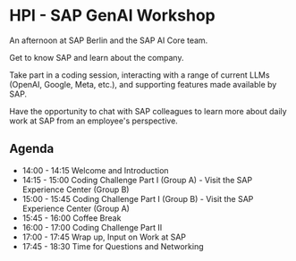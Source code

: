 # HPI - SAP GenAI Workshop
An afternoon at SAP Berlin and the SAP AI Core team.

Get to know SAP and learn about the company.

Take part in a coding session, interacting with a range of current LLMs (OpenAI, Google, Meta, etc.), and supporting features made available by SAP.

Have the opportunity to chat with SAP colleagues to learn more about daily work at SAP from an employee's perspective.

## Agenda

* 14:00 - 14:15 Welcome and Introduction
* 14:15 - 15:00 Coding Challenge Part I (Group A) - Visit the SAP Experience Center (Group B)
* 15:00 - 15:45 Coding Challenge Part I (Group B) - Visit the SAP Experience Center (Group A)
* 15:45 - 16:00 Coffee Break
* 16:00 - 17:00 Coding Challenge Part II
* 17:00 - 17:45 Wrap up, Input on Work at SAP
* 17:45 - 18:30 Time for Questions and Networking
